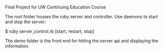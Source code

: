 Final Project for UW Continuing Education Course

The root folder houses the ruby server and controller. Use daemons to start and stop the server:

$ ruby server_control.rb [start, restart, stop]

The demo folder is the front end for hitting the server api and displaying the information.
